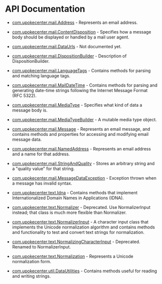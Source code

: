 # API Documentation

* [com.upokecenter.mail.Address](com.upokecenter.mail.Address.md) -
Represents an email address.

* [com.upokecenter.mail.ContentDisposition](com.upokecenter.mail.ContentDisposition.md) -
Specifies how a message body should be displayed or handled by a mail user
 agent.

* [com.upokecenter.mail.DataUrls](com.upokecenter.mail.DataUrls.md) -
Not documented yet.

* [com.upokecenter.mail.DispositionBuilder](com.upokecenter.mail.DispositionBuilder.md) -
Description of DispositionBuilder.

* [com.upokecenter.mail.LanguageTags](com.upokecenter.mail.LanguageTags.md) -
Contains methods for parsing and matching language tags.

* [com.upokecenter.mail.MailDateTime](com.upokecenter.mail.MailDateTime.md) -
Contains methods for parsing and generating date-time strings following the
 Internet Message Format (RFC 5322).

* [com.upokecenter.mail.MediaType](com.upokecenter.mail.MediaType.md) -
Specifies what kind of data a message body is.

* [com.upokecenter.mail.MediaTypeBuilder](com.upokecenter.mail.MediaTypeBuilder.md) -
A mutable media type object.

* [com.upokecenter.mail.Message](com.upokecenter.mail.Message.md) -
 Represents an email message, and contains methods and properties for
 accessing and modifying email message data.

* [com.upokecenter.mail.NamedAddress](com.upokecenter.mail.NamedAddress.md) -
Represents an email address and a name for that address.

* [com.upokecenter.mail.StringAndQuality](com.upokecenter.mail.StringAndQuality.md) -
Stores an arbitrary string and a "quality value" for that string.

* [com.upokecenter.mail.MessageDataException](com.upokecenter.mail.MessageDataException.md) -
Exception thrown when a message has invalid syntax.

* [com.upokecenter.text.Idna](com.upokecenter.text.Idna.md) -
Contains methods that implement Internationalized Domain Names in
 Applications (IDNA).

* [com.upokecenter.text.Normalizer](com.upokecenter.text.Normalizer.md) - Deprecated.
Use NormalizerInput instead; that class is much more flexible than
 Normalizer.

* [com.upokecenter.text.NormalizerInput](com.upokecenter.text.NormalizerInput.md) -
A character input class that implements the Unicode normalization
 algorithm and contains methods and functionality to test and convert
 text strings for normalization.

* [com.upokecenter.text.NormalizingCharacterInput](com.upokecenter.text.NormalizingCharacterInput.md) - Deprecated.
Renamed to NormalizerInput.

* [com.upokecenter.text.Normalization](com.upokecenter.text.Normalization.md) -
Represents a Unicode normalization form.

* [com.upokecenter.util.DataUtilities](com.upokecenter.util.DataUtilities.md) -
Contains methods useful for reading and writing strings.
